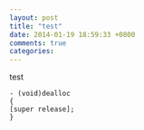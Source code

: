 ```yaml
---
layout: post
title: "test"
date: 2014-01-19 18:59:33 +0800
comments: true
categories: 
---
```


test

```objc
- (void)dealloc
{
[super release];
}
```

